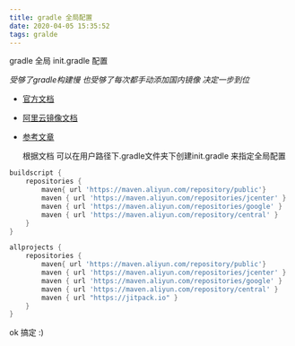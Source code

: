 ```yaml
---
title: gradle 全局配置
date: 2020-04-05 15:35:52
tags: gralde
---
```


gradle 全局 init.gradle 配置
<!-- more -->
 *受够了gradle构建慢 也受够了每次都手动添加国内镜像 决定一步到位*

 - [官方文档](https://docs.gradle.org/current/userguide/init_scripts.html)
 - [阿里云镜像文档](https://maven.aliyun.com/mvn/view)
 - [参考文章](https://blog.csdn.net/lj402159806/article/details/78422953)

    根据文档 可以在用户路径下.gradle文件夹下创建init.gradle 来指定全局配置

```groovy
buildscript {
    repositories {
        maven{ url 'https://maven.aliyun.com/repository/public'}
        maven { url 'https://maven.aliyun.com/repositories/jcenter' }
        maven { url 'https://maven.aliyun.com/repositories/google' }
        maven { url 'https://maven.aliyun.com/repository/central' }
    }
}

allprojects {
    repositories {
        maven{ url 'https://maven.aliyun.com/repository/public'}
        maven { url 'https://maven.aliyun.com/repositories/jcenter' }
        maven { url 'https://maven.aliyun.com/repositories/google' }
        maven { url 'https://maven.aliyun.com/repository/central' }
        maven { url "https://jitpack.io" }
    }
}
```   

ok 搞定 :)